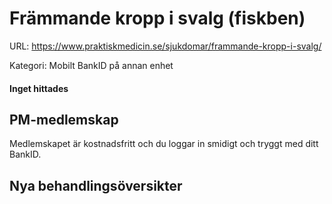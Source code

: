 # Främmande kropp i svalg (fiskben)

URL: https://www.praktiskmedicin.se/sjukdomar/frammande-kropp-i-svalg/



Kategori: Mobilt BankID på annan enhet

#### Inget hittades

## PM-medlemskap

Medlemskapet är kostnadsfritt och du loggar in smidigt och tryggt med ditt BankID.

## Nya behandlingsöversikter

